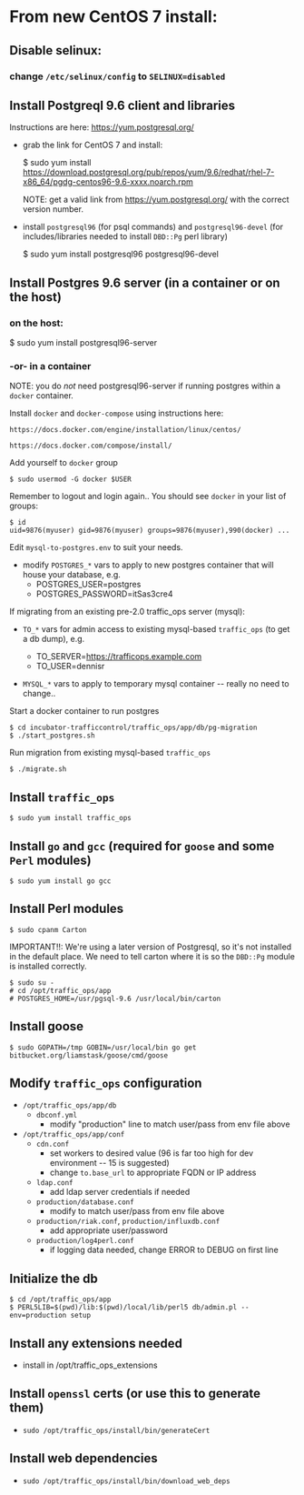 # From new CentOS 7 install:

## Disable selinux:
### change `/etc/selinux/config` to `SELINUX=disabled`

## Install Postgreql 9.6 client and libraries

Instructions are here: https://yum.postgresql.org/

- grab the link for CentOS 7 and install:

    $ sudo yum install https://download.postgresql.org/pub/repos/yum/9.6/redhat/rhel-7-x86_64/pgdg-centos96-9.6-xxxx.noarch.rpm
    
  NOTE: get a valid link from https://yum.postgresql.org/ with the correct version number.
  
- install `postgresql96` (for psql commands) and `postgresql96-devel` (for includes/libraries needed to install `DBD::Pg` perl library)

    $ sudo yum install postgresql96 postgresql96-devel

## Install Postgres 9.6 server (in a container or on the host)

### on the host:

   $ sudo yum install postgresql96-server

### -or- in a container

NOTE: you do *not* need postgresql96-server if running postgres within a `docker` container.

Install `docker` and `docker-compose` using instructions here:

    https://docs.docker.com/engine/installation/linux/centos/
    
    https://docs.docker.com/compose/install/

Add yourself to `docker` group

    $ sudo usermod -G docker $USER

Remember to logout and login again..   You should see `docker` in your list of groups:

    $ id
    uid=9876(myuser) gid=9876(myuser) groups=9876(myuser),990(docker) ...

Edit `mysql-to-postgres.env` to suit your needs.
* modify `POSTGRES_*` vars to apply to new postgres container that will house your database, e.g.
  * POSTGRES_USER=postgres
  * POSTGRES_PASSWORD=itSas3cre4
  
If migrating from an existing pre-2.0 traffic_ops server (mysql):
* `TO_*` vars for admin access to existing mysql-based `traffic_ops` (to get a db dump), e.g.
  * TO_SERVER=https://trafficops.example.com
  * TO_USER=dennisr
  
* `MYSQL_*` vars to apply to temporary mysql container -- really no need to change..

Start a docker container to run postgres

    $ cd incubator-trafficcontrol/traffic_ops/app/db/pg-migration
    $ ./start_postgres.sh

Run migration from existing mysql-based `traffic_ops`

    $ ./migrate.sh

## Install `traffic_ops`

    $ sudo yum install traffic_ops

## Install `go` and `gcc` (required for `goose` and some `Perl` modules)

    $ sudo yum install go gcc
    
## Install Perl modules

    $ sudo cpanm Carton

IMPORTANT!!: We're using a later version of Postgresql,  so it's not installed in the default place.
We need to tell carton where it is so the `DBD::Pg` module is installed correctly.

    $ sudo su -
    # cd /opt/traffic_ops/app
    # POSTGRES_HOME=/usr/pgsql-9.6 /usr/local/bin/carton


## Install goose

    $ sudo GOPATH=/tmp GOBIN=/usr/local/bin go get bitbucket.org/liamstask/goose/cmd/goose


## Modify `traffic_ops` configuration

- `/opt/traffic_ops/app/db`
   - `dbconf.yml` 
      - modify "production" line to match user/pass from env file above
- `/opt/traffic_ops/app/conf`
   - `cdn.conf` 
      - set workers to desired value (96 is far too high for dev environment -- 15 is suggested)
      - change `to.base_url` to appropriate FQDN or IP address
   - `ldap.conf`
      - add ldap server credentials if needed
   - `production/database.conf`
      - modify to match user/pass from env file above
   - `production/riak.conf`, `production/influxdb.conf`
      - add appropriate user/password
   - `production/log4perl.conf`
      - if logging data needed,  change ERROR to DEBUG on first line

## Initialize the db

    $ cd /opt/traffic_ops/app
    $ PERL5LIB=$(pwd)/lib:$(pwd)/local/lib/perl5 db/admin.pl --env=production setup
    
## Install any extensions needed

   - install in /opt/traffic_ops_extensions
   
## Install `openssl` certs (or use this to generate them)

   - `sudo /opt/traffic_ops/install/bin/generateCert`
   
## Install web dependencies

   - `sudo /opt/traffic_ops/install/bin/download_web_deps`

